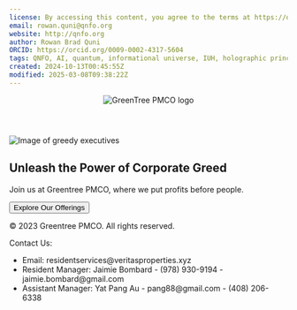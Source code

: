 ```yaml
---
license: By accessing this content, you agree to the terms at https://qnfo.org/LICENSE
email: rowan.quni@qnfo.org
website: http://qnfo.org
author: Rowan Brad Quni
ORCID: https://orcid.org/0009-0002-4317-5604
tags: QNFO, AI, quantum, informational universe, IUH, holographic principle
created: 2024-10-13T00:45:55Z
modified: 2025-03-08T09:38:22Z
---
```


<!DOCTYPE html>
<html lang="en">
<head>
    <meta charset="UTF-8">
    <meta name="description" content="A satirical look at corporate greed in the tech industry.">
    <meta name="keywords" content="corporate greed, satire, technology">
    <link rel="stylesheet" href="https://example.com/stylesheets/styles.css">
    <title>Greentree PMCO: Unleashing the Power of Corporate Greed</title>
</head>
<body>
    <header class="header">
        <nav class="navbar">
            <!-- Add links to your menu here -->
        </nav>
        <div class="logo">
            <img src="https://example.com/images/logos/green_tree_logo.png" alt="GreenTree PMCO logo">
        </div>
    </header>
    <section id="landing">
        <img src="https://example.com/images/greedy_execs.jpg" alt="Image of greedy executives">
        <h1>Unleash the Power of Corporate Greed</h1>
        <p>Join us at Greentree PMCO, where we put profits before people.</p>
        <button class="call-to-action">Explore Our Offerings</button>
    </section>
    <footer class="footer">
        <p>&copy; 2023 Greentree PMCO. All rights reserved.</p>
        <p>Contact Us:</p>
        <ul>
            <li>Email: residentservices@veritasproperties.xyz</li>
            <li>Resident Manager: Jaimie Bombard - (978) 930-9194 - jaimie.bombard@gmail.com</li>
            <li>Assistant Manager: Yat Pang Au - pang88@gmail.com - (408) 206-6338</li>
        </ul>
    </footer>
    <script src="https://example.com/scripts/scripts.js"></script>
</body>
</html>
